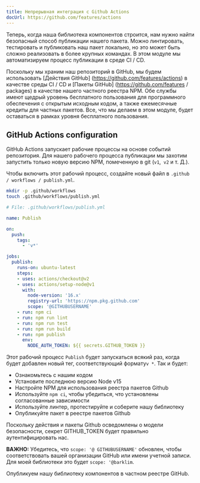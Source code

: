 ```yaml
---
title: Непрерывная интеграция с Github Actions
docUrl: https://github.com/features/actions
---
```


Теперь, когда наша библиотека компонентов строится, нам нужно найти безопасный способ публикации нашего пакета. Можно линтировать, тестировать и публиковать наш пакет локально, но это может быть сложно реализовать в более крупных командах. В этом модуле мы автоматизируем процесс публикации в среде CI / CD.

Поскольку мы храним наш репозиторий в GitHub, мы будем использовать [Действия GitHub] (https://github.com/features/actions) в качестве среды CI / CD и [Пакеты GitHub] (https://github.com/features / packages) в качестве нашего частного реестра NPM. Обе службы имеют щедрый уровень бесплатного пользования для программного обеспечения с открытым исходным кодом, а также ежемесячные кредиты для частных пакетов. Все, что мы делаем в этом модуле, будет оставаться в рамках уровня бесплатного пользования.

## GitHub Actions configuration

GitHub Actions запускает рабочие процессы на основе событий репозитория. Для нашего рабочего процесса публикации мы захотим запустить только новую версию NPM, помеченную в git (`v1`,` v2` и т. Д.).

Чтобы включить этот рабочий процесс, создайте новый файл в `.github / workflows / publish.yml`.

```bash
mkdir -p .github/workflows
touch .github/workflows/publish.yml
```

```yml
# File: .github/workflows/publish.yml

name: Publish

on:
  push:
    tags:
      - 'v*'

jobs:
  publish:
    runs-on: ubuntu-latest
    steps:
    - uses: actions/checkout@v2
    - uses: actions/setup-node@v1
      with:
        node-version: '16.x'
        registry-url: 'https://npm.pkg.github.com'
        scope: '@GITHUBUSERNAME'
    - run: npm ci
    - run: npm run lint
    - run: npm run test
    - run: npm run build
    - run: npm publish
      env:
        NODE_AUTH_TOKEN: ${{ secrets.GITHUB_TOKEN }}
```

Этот рабочий процесс `Publish` будет запускаться всякий раз, когда будет добавлен новый тег, соответствующий формату` v * `. Так и будет:


- Ознакомьтесь с нашим кодом 
- Установите последнюю версию Node v15 
- Настройте NPM для использования реестра пакетов Github 
- Используйте `npm ci`, чтобы убедиться, что установлены согласованные зависимости 
- Используйте линтер, протестируйте и соберите нашу библиотеку 
- Опубликуйте пакет в реестре пакетов Github

Поскольку действия и пакеты Github осведомлены о модели безопасности, секрет GITHUB_TOKEN будет правильно аутентифицировать нас.

**ВАЖНО:** Убедитесь, что `scope: '@ GITHUBUSERNAME'` обновлен, чтобы соответствовать вашей организации GitHub или имени учетной записи. Для моей библиотеки это будет `scope: '@barklim`.

Опубликуем нашу библиотеку компонентов в частном реестре GitHub.





